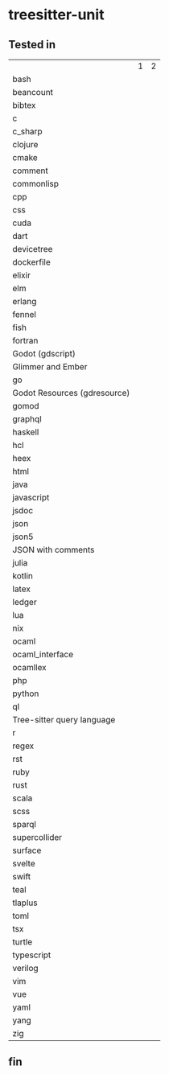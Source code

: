# treesitter-unit

## Tested in
<table>
<th>
<td>1</td> <td>2</td></th>
<tr>
<td>bash</td><td> </td></tr>
<tr>
<td>beancount</td><td> </td></tr>
<tr>
<td>bibtex</td><td> </td></tr>
<tr>
<td>c</td><td> </td> <td></tr>
<tr>
<td>c_sharp</td><td></td></tr>
<tr>
<td>clojure</td><td> </td></tr>
<tr>
<td>cmake</td><td> </td></tr>
<tr>
<td>comment</td><td> </td></tr>
<tr>
<td>commonlisp</td><td> </td></tr>
<tr>
<td>cpp</td><td> </td></tr>
<tr>
<td>css</td><td> </td></tr>
<tr>
<td>cuda</td><td> </td></tr>
<tr>
<td>dart</td><td> </td></tr>
<tr>
<td>devicetree</td><td> </td></tr>
<tr>
<td>dockerfile</td><td> </td></tr>
<tr>
<td>elixir</td><td> </td></tr>
<tr>
<td>elm</td><td> </td></tr>
<tr>
<td>erlang</td><td> </td></tr>
<tr>
<td>fennel</td><td> </td></tr>
<tr>
<td>fish</td><td> </td></tr>
<tr>
<td>fortran</td><td> </td></tr>
<tr>
<td>Godot (gdscript)</td><td> </td></tr>
<tr>
<td>Glimmer and Ember</td><td> </td></tr>
<tr>
<td>go</td><td></td></tr>
<tr>
<td>Godot Resources (gdresource)</td><td> </td></tr>
<tr>
<td>gomod</td><td> </td></tr>
<tr>
<td>graphql</td><td> </td></tr>
<tr>
<td>haskell</td><td> </td></tr>
<tr>
<td>hcl</td><td> </td></tr>
<tr>
<td>heex</td><td> </td></tr>
<tr>
<td>html</td><td> </td></tr>
<tr>
<td>java</td><td> </td></tr>
<tr>
<td>javascript</td><td></td></tr>
<tr>
<td>jsdoc</td><td> </td></tr>
<tr>
<td>json</td><td> </td></tr>
<tr>
<td>json5</td><td> </td></tr>
<tr>
<td>JSON with comments</td><td> </td></tr>
<tr>
<td>julia</td><td> </td></tr>
<tr>
<td>kotlin</td><td> </td></tr>
<tr>
<td>latex</td><td> </td></tr>
<tr>
<td>ledger</td><td> </td></tr>
<tr>
<td>lua</td><td> </td></tr>
<tr>
<td>nix</td><td> </td></tr>
<tr>
<td>ocaml</td><td> </td></tr>
<tr>
<td>ocaml_interface</td><td> </td></tr>
<tr>
<td>ocamllex</td><td> </td></tr>
<tr>
<td>php</td><td></td></tr>
<tr>
<td>python</td><td></td></tr>
<tr>
<td>ql</td><td> </td></tr>
<tr>
<td>Tree-sitter query language</td><td> </td></tr>
<tr>
<td>r</td><td> </td></tr>
<tr>
<td>regex</td><td> </td></tr>
<tr>
<td>rst</td><td></td></tr>
<tr>
<td>ruby</td><td></td></tr>
<tr>
<td>rust</td><td></td></tr>
<tr>
<td>scala</td><td> </td></tr>
<tr>
<td>scss</td><td> </td></tr>
<tr>
<td>sparql</td><td> </td></tr>
<tr>
<td>supercollider</td><td> </td></tr>
<tr>
<td>surface</td><td> </td></tr>
<tr>
<td>svelte</td><td> </td></tr>
<tr>
<td>swift</td><td> </td></tr>
<tr>
<td>teal</td><td> </td></tr>
<tr>
<td>tlaplus</td><td> </td></tr>
<tr>
<td>toml</td><td> </td></tr>
<tr>
<td>tsx</td><td> </td></tr>
<tr>
<td>turtle</td><td> </td></tr>
<tr>
<td>typescript</td><td></td></tr>
<tr>
<td>verilog</td><td> </td></tr>
<tr>
<td>vim</td><td> </td></tr>
<tr>
<td>vue</td><td> </td></tr>
<tr>
<td>yaml</td><td> </td></tr>
<tr>
<td>yang</td><td> </td></tr>
<tr>
<td>zig</td><td></td></tr>
</table>
<!--textobjectinfo-->

## fin
